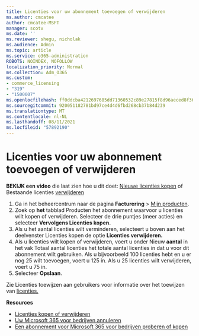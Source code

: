 ```yaml
---
title: Licenties voor uw abonnement toevoegen of verwijderen
ms.author: cmcatee
author: cmcatee-MSFT
manager: scotv
ms.date: ''
ms.reviewer: shegu, nicholak
ms.audience: Admin
ms.topic: article
ms.service: o365-administration
ROBOTS: NOINDEX, NOFOLLOW
localization_priority: Normal
ms.collection: Adm_O365
ms.custom:
- commerce_licensing
- "319"
- "1500007"
ms.openlocfilehash: ff0ddcba4212697685dd71360532c89e27815f8d96aeced8f36c7416bdbebf64
ms.sourcegitcommit: 920051182781bd97ce4d4d6fbd268cb37b84d239
ms.translationtype: MT
ms.contentlocale: nl-NL
ms.lasthandoff: 08/11/2021
ms.locfileid: "57892190"
---
```

# <a name="add-or-remove-licenses-for-your-subscription"></a>Licenties voor uw abonnement toevoegen of verwijderen

**BEKIJK een video** die laat zien hoe u dit doet: [Nieuwe licenties kopen](https://go.microsoft.com/fwlink/p/?linkid=2154857) of Bestaande licenties [verwijderen](https://go.microsoft.com/fwlink/p/?linkid=2154938)

1. Ga in het beheercentrum naar de pagina **Facturering** > [Mijn producten](https://go.microsoft.com/fwlink/p/?linkid=842054).
2. Zoek op **het** tabblad Producten het abonnement waarvoor u licenties wilt kopen of verwijderen. Selecteer de drie puntjes (meer acties) en selecteer **Vervolgens Licenties kopen.**
3. Als u het aantal licenties wilt verminderen, selecteert u boven aan het deelvenster Licenties kopen de optie **Licenties verwijderen.** 
4. Als u licenties wilt kopen of  verwijderen, voert u onder Nieuw **aantal** in het vak Totaal aantal licenties het totale aantal licenties in dat u voor dit abonnement wilt gebruiken. Als u bijvoorbeeld 100 licenties hebt en u er nog 25 wilt toevoegen, voert u 125 in. Als u 25 licenties wilt verwijderen, voert u 75 in.
5. Selecteer **Opslaan**.

Zie Licenties toewijzen aan gebruikers voor informatie over het toewijzen van [licenties.](https://docs.microsoft.com/microsoft-365/admin/manage/assign-licenses-to-users)

**Resources**
  
- [Licenties kopen of verwijderen](https://docs.microsoft.com/microsoft-365/commerce/licenses/buy-licenses)
- [Uw Microsoft 365 voor bedrijven annuleren](https://docs.microsoft.com/microsoft-365/commerce/subscriptions/cancel-your-subscription)
- [Een abonnement voor Microsoft 365 voor bedrijven proberen of kopen](https://docs.microsoft.com/microsoft-365/commerce/try-or-buy-microsoft-365)
